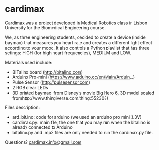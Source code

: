 # cardimax

Cardimax was a project developed in Medical Robotics class in Lisbon University for the Biomedical Engineering course. 

We, as three engineering students, decided to create a device (inside baymax) that measures you heart rate and creates a different light effect according to your mood. It also controls a Python playlist that has three setings: HIGH (for high heart frequencies), MEDIUM and LOW.

Materials used include:
- BITalino board (http://bitalino.com)
- Arduino Pro-mini (https://www.arduino.cc/en/Main/Arduin...)
- Pulse Sensor (http://pulsesensor.com)
- 2 RGB clear LEDs
- 3D printed baymax (from Disney's movie Big Hero 6, 3D model scaled fromhttp://www.thingiverse.com/thing:552308)

Files description:
-	ard_bit.ino: code for arduino (we used an arduino pro mini 3.3V)
-	cardimax.py: main file, the one that you may run when the bitalino is already connected to Arduino
-	bitalino.py and .mp3 files are only needed to run the cardimax.py file.

Questions? cardimax.info@gmail.com
